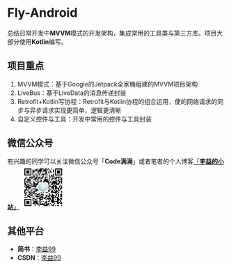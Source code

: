 # Fly-Android

总结日常开发中**MVVM**模式的开发架构，集成常用的工具类与第三方库。项目大部分使用**Kotlin**编写。

## 项目重点

1. MVVM模式：基于Google的Jetpack全家桶组建的MVVM项目架构
2. LiveBus：基于LiveData的消息传递封装
3. Retrofit+Kotlin写协程：Retrofit与Kotlin协程的组合运用，使的网络请求的同步与异步请求实现更简单，逻辑更清晰
4. 自定义控件与工具：开发中常用的控件与工具封装

## 微信公众号
有兴趣的同学可以关注微信公众号「**Code满满**」或者笔者的个人博客[「**李益的小站**」](https://www.liyisite.com/)
<img src="wxgzh-qrcode.jpg" width="20%">

## 其他平台
- **简书**：[李益99](https://www.jianshu.com/u/fe3e28b3a55d)
- **CSDN**：[李益99](https://blog.csdn.net/liyi1009365545?spm=1010.2135.3001.5343)



